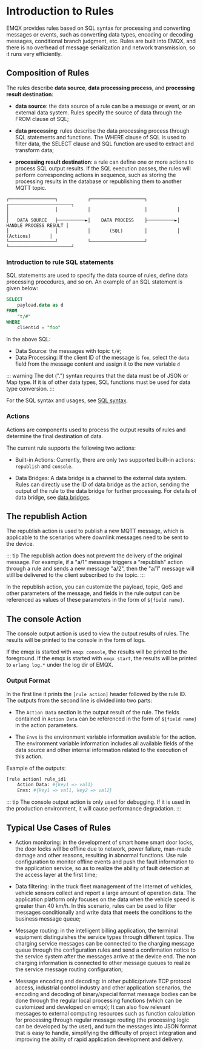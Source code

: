 # Introduction to Rules

EMQX provides rules based on SQL syntax for processing and converting messages or events, such as converting data types, encoding or decoding messages, conditional branch judgment, etc.
Rules are built into EMQX, and there is no overhead of message serialization and network transmission, so it runs very efficiently.

## Composition of Rules

The rules describe **data source**, **data processing process**, and **processing result destination**:

- **data source**: the data source of a rule can be a message or event, or an external data system. Rules specify the source of data through the FROM clause of SQL;

- **data processing**: rules describe the data processing process through SQL statements and functions. The WHERE clause of SQL is used to filter data, the SELECT clause and SQL function are used to extract and transform data;

- **processing result destination**: a rule can define one or more actions to process SQL output results. If the SQL execution passes, the rules will perform corresponding actions in sequence, such as storing the processing results in the database or republishing them to another MQTT topic.

```
┌─────────────────┐           ┌────────────────────┐           ┌───────────────────────┐
│                 │           │                    │           │                       │
│   DATA SOURCE   ├──────────►│    DATA PROCESS    ├──────────►│ HANDLE PROCESS RESULT │
│                 │           │       (SQL)        │           │       (Actions)       │
└─────────────────┘           └────────────────────┘           └───────────────────────┘
```

### Introduction to rule SQL statements

SQL statements are used to specify the data source of rules, define data processing procedures, and so on. An example of an SQL statement is given below:

```SQL
SELECT
    payload.data as d
FROM
    "t/#"
WHERE
    clientid = "foo"
```

In the above SQL:

- Data Source: the messages with topic `t/#`;
- Data Processing: If the client ID of the message is `foo`, select the `data` field from the message content and assign it to the new variable `d`

::: warning
The dot (".") syntax requires that the data must be of JSON or Map type. If it is of other data types, SQL functions must be used for data type conversion.
:::

For the SQL syntax and usages, see [SQL syntax](./rule-sql-syntax.md).

### Actions

Actions are components used to process the output results of rules and determine the final destination of data.

The current rule supports the following two actions:

- Built-in Actions: Currently, there are only two supported built-in actions: `republish` and `console`.

- Data Bridges: A data bridge is a channel to the external data system. Rules can directly use the ID of data bridge as the action, sending the output of the rule to the data bridge for further processing. For details of data bridge, see [data bridges](./data-bridges.md).

## The republish Action

The republish action is used to publish a new MQTT message, which is applicable to the scenarios where downlink messages need to be sent to the device.

::: tip
The republish action does not prevent the delivery of the original message. For example, if a "a/1" message triggers a "republish" action through a rule and sends a new message "a/2", then the "a/1" message will still be delivered to the client subscribed to the topic.
:::

In the republish action, you can customize the payload, topic, QoS and other parameters of the message,
and fields in the rule output can be referenced as values of these parameters in the form of `${field name}`.

## The console Action

The console output action is used to view the output results of rules. The results will be printed to the console in the form of logs.

If the emqx is started with `emqx console`, the results will be printed to the foreground.
If the emqx is started with `emqx start`, the results will be printed to `erlang log.*` under the log dir of EMQX.

### Output Format

In the first line it prints the `[rule action]` header followed by the rule ID.
The outputs from the second line is divided into two parts:

- The `Action Data` section is the output result of the rule. The fields contained in `Action Data` can be referenced in the form of `${field name}` in the action parameters.

- The `Envs` is the environment variable information available for the action. The environment variable information includes all available fields of the data source and other internal information related to the execution of this action.

Example of the outputs:

```bash
[rule action] rule_id1
    Action Data: #{key1 => val1}
    Envs: #{key1 => val1, key2 => val2}
```

::: tip
The console output action is only used for debugging. If it is used in the production environment, it will cause performance degradation.
:::

## Typical Use Cases of Rules

- Action monitoring: in the development of smart home smart door locks, the door locks will be offline due to network, power failure, man-made damage and other reasons, resulting in abnormal functions. Use rule configuration to monitor offline events and push the fault information to the application service, so as to realize the ability of fault detection at the access layer at the first time;

- Data filtering: in the truck fleet management of the Internet of vehicles, vehicle sensors collect and report a large amount of operation data. The application platform only focuses on the data when the vehicle speed is greater than 40 km/h. In this scenario, rules can be used to filter messages conditionally and write data that meets the conditions to the business message queue;

- Message routing: in the intelligent billing application, the terminal equipment distinguishes the service types through different topics. The charging service messages can be connected to the charging message queue through the configuration rules and send a confirmation notice to the service system after the messages arrive at the device end. The non charging information is connected to other message queues to realize the service message routing configuration;

- Message encoding and decoding: in other public/private TCP protocol access, industrial control industry and other application scenarios, the encoding and decoding of binary/special format message bodies can be done through the regular local processing functions (which can be customized and developed on emqx); It can also flow relevant messages to external computing resources such as function calculation for processing through regular message routing (the processing logic can be developed by the user), and turn the messages into JSON format that is easy to handle, simplifying the difficulty of project integration and improving the ability of rapid application development and delivery.
